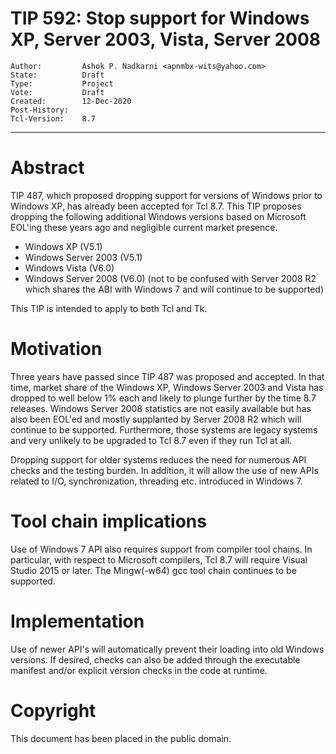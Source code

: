 # TIP 592: Stop support for Windows XP, Server 2003, Vista, Server 2008 
	Author:         Ashok P. Nadkarni <apnmbx-wits@yahoo.com>
	State:          Draft
	Type:           Project
	Vote:           Draft
	Created:        12-Dec-2020
	Post-History:   
	Tcl-Version:    8.7
-----

# Abstract

TIP 487, which proposed dropping support for versions of Windows prior to
Windows XP, has already been accepted for Tcl 8.7. This TIP proposes
dropping the following additional Windows versions based on Microsoft
EOL'ing these years ago and negligible current market presence.

* Windows XP (V5.1)
* Windows Server 2003 (V5.1)
* Windows Vista (V6.0)
* Windows Server 2008 (V6.0) (not to be confused with Server 2008 R2 which
  shares the ABI with Windows 7 and will continue to be supported)

This TIP is intended to apply to both Tcl and Tk.

# Motivation

Three years have passed since TIP 487 was proposed and accepted. In that
time, market share of the Windows XP, Windows Server 2003 and Vista has
dropped to well below 1% each and likely to plunge further by the time 8.7
releases. Windows Server 2008 statistics are not easily available but has
also been EOL'ed and mostly supplanted by Server 2008 R2 which will continue
to be supported. Furthermore, those systems are legacy systems and very
unlikely to be upgraded to Tcl 8.7 even if they run Tcl at all.

Dropping support for older systems reduces the need for numerous API checks and
the testing burden. In addition, it will allow the use of
new APIs related to I/O, synchronization, threading etc. introduced in
Windows 7.

# Tool chain implications

Use of Windows 7 API also requires support from compiler tool chains.
In particular, with respect to Microsoft compilers, Tcl 8.7 will require
Visual Studio 2015 or later. The Mingw(-w64) gcc tool chain continues to be supported.

# Implementation

Use of newer API's will automatically prevent their loading into old Windows
versions. If desired, checks can also be added through the executable
manifest and/or explicit version checks in the code at runtime.

# Copyright

This document has been placed in the public domain.

